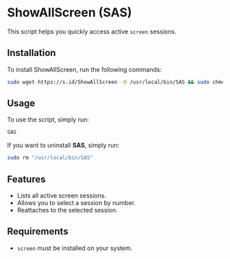 # ShowAllScreen (SAS)
This script helps you quickly access active `screen` sessions.

## Installation
To install ShowAllScreen, run the following commands:
```bash
sudo wget https://s.id/ShowAllScreen -O /usr/local/bin/SAS && sudo chmod +x /usr/local/bin/SAS
```

## Usage
To use the script, simply run:
```bash
SAS
```

If you want to uninstall **SAS**, simply run:
```bash
sudo rm "/usr/local/bin/SAS"
```

## Features
- Lists all active screen sessions.
- Allows you to select a session by number.
- Reattaches to the selected session.

## Requirements
- `screen` must be installed on your system.
